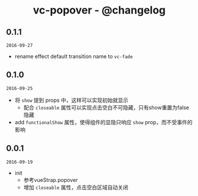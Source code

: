 <h1 align="center">vc-popover - @changelog</h1>

## 0.1.1

`2016-09-27`

- rename effect default transition name to `vc-fade`

## 0.1.0

`2016-09-25`

- 将 `show` 提到 props 中，这样可以实现初始就显示
  - 配合 `closeable` 属性可以实现点击空白不可隐藏，只有show重置为false隐藏
- add `functionalShow` 属性，使得组件的显隐只响应 `show` prop，而不受事件的影响

## 0.0.1

`2016-09-19`

- init
  - 参考vueStrap.popover
  - 增加 `closeable` 属性，点击空白区域自动关闭
